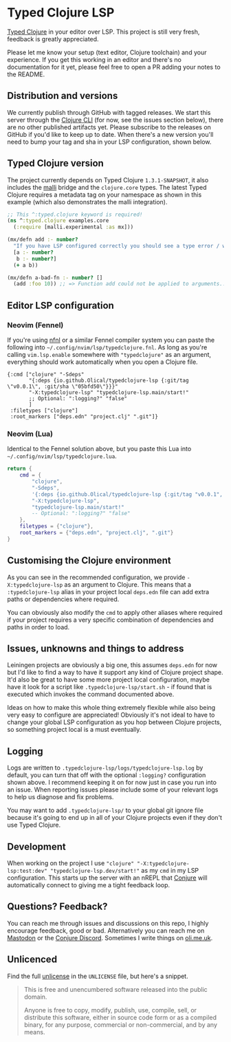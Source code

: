 # Typed Clojure LSP

[Typed Clojure](https://github.com/typedclojure/typedclojure) in your editor over LSP. This project is still very fresh, feedback is greatly appreciated.

Please let me know your setup (text editor, Clojure toolchain) and your experience. If you get this working in an editor and there's no documentation for it yet, please feel free to open a PR adding your notes to the README.

## Distribution and versions

We currently publish through GitHub with tagged releases. We start this server through the [Clojure CLI](https://clojure.org/guides/deps_and_cli) (for now, see the issues section below), there are no other published artifacts yet. Please subscribe to the releases on GitHub if you'd like to keep up to date. When there's a new version you'll need to bump your tag and sha in your LSP configuration, shown below.

## Typed Clojure version

The project currently depends on Typed Clojure `1.3.1-SNAPSHOT`, it also includes the [malli](https://github.com/metosin/malli) bridge and the `clojure.core` types. The latest Typed Clojure requires a metadata tag on your namespace as shown in this example (which also demonstrates the malli integration).

```clojure
;; This ^:typed.clojure keyword is required!
(ns ^:typed.clojure examples.core
  (:require [malli.experimental :as mx]))

(mx/defn add :- number?
  "If you have LSP configured correctly you should see a type error / warning if you try to type (add :foo 10) inside this buffer."
  [a :- number?
   b :- number?]
  (+ a b))

(mx/defn a-bad-fn :- number? []
  (add :foo 10)) ;; => Function add could not be applied to arguments... [would appear in your editor]
```

## Editor LSP configuration

### Neovim (Fennel)

If you're using [nfnl](https://github.com/Olical/nfnl) or a similar Fennel compiler system you can paste the following into `~/.config/nvim/lsp/typedclojure.fnl`. As long as you're calling `vim.lsp.enable` somewhere with `"typedclojure"` as an argument, everything should work automatically when you open a Clojure file.

```fennel
{:cmd ["clojure" "-Sdeps"
       "{:deps {io.github.Olical/typedclojure-lsp {:git/tag \"v0.0.1\", :git/sha \"05bfd50\"}}}"
       "-X:typedclojure-lsp" "typedclojure-lsp.main/start!"
       ;; Optional: ":logging?" "false"
       ]
 :filetypes ["clojure"]
 :root_markers ["deps.edn" "project.clj" ".git"]}
```

### Neovim (Lua)

Identical to the Fennel solution above, but you paste this Lua into `~/.config/nvim/lsp/typedclojure.lua`.

```lua
return {
    cmd = {
        "clojure",
        "-Sdeps",
        '{:deps {io.github.Olical/typedclojure-lsp {:git/tag "v0.0.1", :git/sha "05bfd50"}}}',
        "-X:typedclojure-lsp",
        "typedclojure-lsp.main/start!"
        -- Optional: ":logging?" "false"
    },
    filetypes = {"clojure"},
    root_markers = {"deps.edn", "project.clj", ".git"}
}
```

## Customising the Clojure environment

As you can see in the recommended configuration, we provide `-X:typedclojure-lsp` as an argument to Clojure. This means that a `:typedclojure-lsp` alias in your project local `deps.edn` file can add extra paths or dependencies where required.

You can obviously also modify the `cmd` to apply other aliases where required if your project requires a very specific combination of dependencies and paths in order to load.

## Issues, unknowns and things to address

Leiningen projects are obviously a big one, this assumes `deps.edn` for now but I'd like to find a way to have it support any kind of Clojure project shape. It'd also be great to have some more project local configuration, maybe have it look for a script like `.typedclojure-lsp/start.sh` - if found that is executed which invokes the command documented above.

Ideas on how to make this whole thing extremely flexible while also being very easy to configure are appreciated! Obviously it's not ideal to have to change your global LSP configuration as you hop between Clojure projects, so something project local is a must eventually.

## Logging

Logs are written to `.typedclojure-lsp/logs/typedclojure-lsp.log` by default, you can turn that off with the optional `:logging?` configuration shown above. I recommend keeping it on for now just in case you run into an issue. When reporting issues please include some of your relevant logs to help us diagnose and fix problems.

You may want to add `.typedclojure-lsp/` to your global git ignore file because it's going to end up in all of your Clojure projects even if they don't use Typed Clojure.

## Development

When working on the project I use `"clojure" "-X:typedclojure-lsp:test:dev" "typedclojure-lsp.dev/start!"` as my `cmd` in my LSP configuration. This starts up the server with an nREPL that [Conjure](https://github.com/Olical/conjure) will automatically connect to giving me a tight feedback loop.

## Questions? Feedback?

You can reach me through issues and discussions on this repo, I highly encourage feedback, good or bad. Alternatively you can reach me on [Mastodon](https://mastodon.social/@Olical) or the [Conjure Discord](https://discord.gg/wXAMr8F). Sometimes I write things on [oli.me.uk](https://discord.gg/wXAMr8F).

## Unlicenced

Find the full [unlicense](http://unlicense.org/) in the `UNLICENSE` file, but here's a snippet.

> This is free and unencumbered software released into the public domain.
>
> Anyone is free to copy, modify, publish, use, compile, sell, or distribute this software, either in source code form or as a compiled binary, for any purpose, commercial or non-commercial, and by any means.
